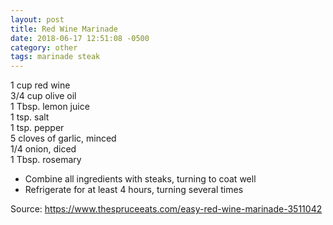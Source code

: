 ```yaml
---
layout: post
title: Red Wine Marinade
date: 2018-06-17 12:51:08 -0500
category: other
tags: marinade steak
---
```

1 cup red wine  
3/4 cup olive oil  
1 Tbsp. lemon juice  
1 tsp. salt  
1 tsp. pepper  
5 cloves of garlic, minced  
1/4 onion, diced  
1 Tbsp. rosemary  
<ul>
 	<li>Combine all ingredients with steaks, turning to coat well</li>
 	<li>Refrigerate for at least 4 hours, turning several times</li>
</ul>
Source: <a href="https://www.thespruceeats.com/easy-red-wine-marinade-3511042">https://www.thespruceeats.com/easy-red-wine-marinade-3511042</a>

